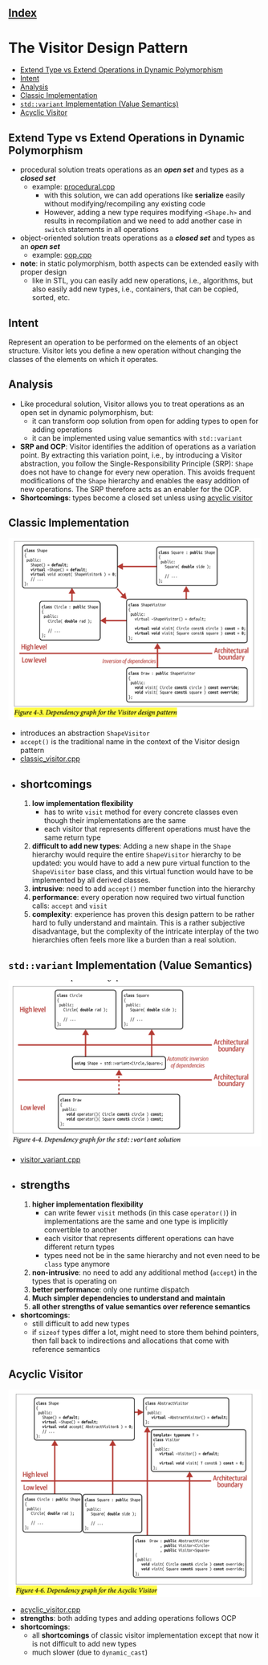 ## [Index](../c++_software_design.md)

# The Visitor Design Pattern

- [Extend Type vs Extend Operations in Dynamic Polymorphism](#extend-type-vs-extend-operations-in-dynamic-polymorphism)
- [Intent](#intent)
- [Analysis](#analysis)
- [Classic Implementation](#classic-implementation)
- [`std::variant` Implementation (Value Semantics)](#stdvariant-implementation-value-semantics)
- [Acyclic Visitor](#acyclic-visitor)


## Extend Type vs Extend Operations in Dynamic Polymorphism

- procedural solution treats operations as an ___open set___ and types as a ___closed set___
    - example: [procedural.cpp](./procedural.cpp)
        - with this solution, we can add operations like __serialize__ easily without modifying/recompiling any existing code
        - However, adding a new type requires modifying `<Shape.h>` and results in recompilation and we need to add another case in `switch` statements in all operations
- object-oriented solution treats operations as a ___closed set___ and types as an ___open set___
    - example: [oop.cpp](./oop.cpp)
- __note__: in static polymorphism, botth aspects can be extended easily with proper design
    - like in STL, you can easily add new operations, i.e., algorithms, but also easily add new types, i.e., containers, that can be copied, sorted, etc.

## Intent

Represent an operation to be performed on the elements of an object structure. Visitor lets you define a new operation without changing the classes of the elements on which it operates.

## Analysis

- Like procedural solution, Visitor allows you to treat operations as an open set in dynamic polymorphism, but:
    - it can transform oop solution from open for adding types to open for adding operations
    - it can be implemented using value semantics with `std::variant`
- __SRP and OCP__: Visitor identifies the addition of operations as a variation point. By extracting this variation point, i.e., by introducing a Visitor abstraction, you follow the Single-Responsibility Principle (SRP): `Shape` does not have to change for every new operation. This avoids frequent modifications of the `Shape` hierarchy and enables the easy addition of new operations. The SRP therefore acts as an enabler for the OCP.
- __Shortcomings__: types become a closed set unless using [acyclic visitor](#acyclic-visitor)

## Classic Implementation

<img src="./figure4-3.png">

- introduces an abstraction `ShapeVisitor`
- `accept()` is the traditional name in the context of the Visitor design pattern
- [classic_visitor.cpp](./classic_visitor.cpp)
- shortcomings
    - 
    1. __low implementation flexibility__
        - has to write `visit` method for every concrete classes even though their implementations are the same
        - each visitor that represents different operations must have the same return type
    2. __difficult to add new types__: Adding a new shape in the `Shape` hierarchy would require the entire `ShapeVisitor` hierarchy to be updated: you would have to add a new pure virtual function to the `ShapeVisitor` base class, and this virtual function would have to be implemented by all derived classes.
    3. __intrusive__: need to add `accept()` member function into the hierarchy
    4. __performance__: every operation now required two virtual function calls: `accept` and `visit`
    5. __complexity__: experience has proven this design pattern to be rather hard to fully understand and maintain. This is a rather subjective disadvantage, but the complexity of the intricate interplay of the two hierarchies often feels more like a burden than a real solution.

## `std::variant` Implementation (Value Semantics)

<img src="./figure4-4.png">

- [visitor_variant.cpp](./visitor_variant.cpp)
- strengths
    -
    1. __higher implementation flexibility__
        - can write fewer `visit` methods (in this case `operator()`) in implementations are the same and one type is implicitly convertible to another
        - each visitor that represents different operations can have different return types
        - types need not be in the same hierarchy and not even need to be `class` type anymore
    2. __non-intrusive__: no need to add any additional method (`accept`) in the types that is operating on
    3. __better performance__: only one runtime dispatch
    4. __Much simpler dependencies to understand and maintain__
    4. __all other strengths of value semantics over reference semantics__
- __shortcomings__:
    - still difficult to add new types
    - if `sizeof` types differ a lot, might need to store them behind pointers, then fall back to indirections and allocations that come with reference semantics

## Acyclic Visitor

<img src="./figure4-6.png"> 

- [acyclic_visitor.cpp](./acyclic_visitor.cpp)
- __strengths__: both adding types and adding operations follows OCP
- __shortcomings__:
    - all __shortcomings__ of classic visitor implementation except that now it is not difficult to add new types
    - much slower (due to `dynamic_cast`)